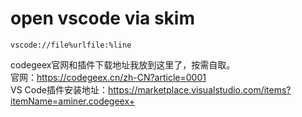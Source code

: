 # open vscode via skim

`vscode://file%urlfile:%line`

codegeex官网和插件下载地址我放到这里了，按需自取。  
官网：https://codegeex.cn/zh-CN?article=0001  
VS Code插件安装地址：https://marketplace.visualstudio.com/items?itemName=aminer.codegeex+
